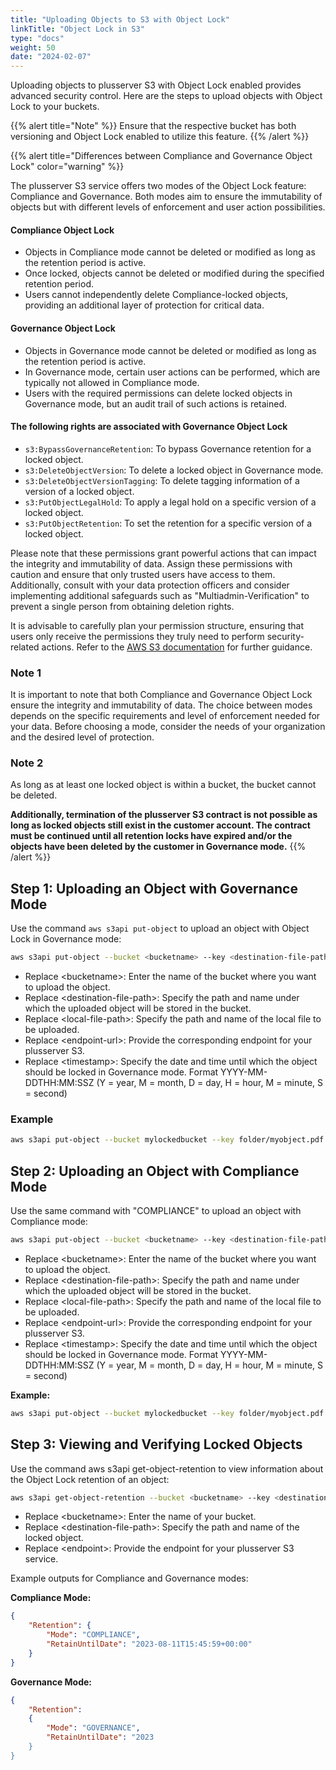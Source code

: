 ```yaml
---
title: "Uploading Objects to S3 with Object Lock"
linkTitle: "Object Lock in S3"
type: "docs"
weight: 50
date: "2024-02-07"
---
```


Uploading objects to plusserver S3 with Object Lock enabled provides advanced security control. Here are the steps to upload objects with Object Lock to your buckets.

{{% alert title="Note" %}}
Ensure that the respective bucket has both versioning and Object Lock enabled to utilize this feature.
{{% /alert %}}

{{% alert title="Differences between Compliance and Governance Object Lock" color="warning" %}}

The plusserver S3 service offers two modes of the Object Lock feature: Compliance and Governance. Both modes aim to ensure the immutability of objects but with different levels of enforcement and user action possibilities.

#### Compliance Object Lock

-   Objects in Compliance mode cannot be deleted or modified as long as the retention period is active.
-   Once locked, objects cannot be deleted or modified during the specified retention period.
-   Users cannot independently delete Compliance-locked objects, providing an additional layer of protection for critical data.

#### Governance Object Lock

-   Objects in Governance mode cannot be deleted or modified as long as the retention period is active.
-   In Governance mode, certain user actions can be performed, which are typically not allowed in Compliance mode.
-   Users with the required permissions can delete locked objects in Governance mode, but an audit trail of such actions is retained.

#### The following rights are associated with Governance Object Lock

-   `s3:BypassGovernanceRetention`: To bypass Governance retention for a locked object.
-   `s3:DeleteObjectVersion`: To delete a locked object in Governance mode.
-   `s3:DeleteObjectVersionTagging`: To delete tagging information of a version of a locked object.
-   `s3:PutObjectLegalHold`: To apply a legal hold on a specific version of a locked object.
-   `s3:PutObjectRetention`: To set the retention for a specific version of a locked object.

Please note that these permissions grant powerful actions that can impact the integrity and immutability of data. Assign these permissions with caution and ensure that only trusted users have access to them. Additionally, consult with your data protection officers and consider implementing additional safeguards such as "Multiadmin-Verification" to prevent a single person from obtaining deletion rights.

It is advisable to carefully plan your permission structure, ensuring that users only receive the permissions they truly need to perform security-related actions. Refer to the [AWS S3 documentation](https://docs.aws.amazon.com/s3/) for further guidance.

### Note 1

It is important to note that both Compliance and Governance Object Lock ensure the integrity and immutability of data. The choice between modes depends on the specific requirements and level of enforcement needed for your data. Before choosing a mode, consider the needs of your organization and the desired level of protection.

### Note 2

As long as at least one locked object is within a bucket, the bucket cannot be deleted.

**Additionally, termination of the plusserver S3 contract is not possible as long as locked objects still exist in the customer account. The contract must be continued until all retention locks have expired and/or the objects have been deleted by the customer in Governance mode.**
{{% /alert %}}

## Step 1: Uploading an Object with Governance Mode

Use the command `aws s3api put-object` to upload an object with Object Lock in Governance mode:

```bash
aws s3api put-object --bucket <bucketname> --key <destination-file-path> --body <local-file-path> --endpoint-url=https://<endpoint-url> --object-lock-mode GOVERNANCE --object-lock-retain-until-date <timestamp>
```

-   Replace \<bucketname>: Enter the name of the bucket where you want to upload the object.
-   Replace \<destination-file-path>: Specify the path and name under which the uploaded object will be stored in the bucket.
-   Replace \<local-file-path>: Specify the path and name of the local file to be uploaded.
-   Replace \<endpoint-url>: Provide the corresponding endpoint for your plusserver S3.
-   Replace \<timestamp>: Specify the date and time until which the object should be locked in Governance mode. Format YYYY-MM-DDTHH:MM:SSZ (Y = year, M = month, D = day, H = hour, M = minute, S = second)

### Example

```bash
aws s3api put-object --bucket mylockedbucket --key folder/myobject.pdf --body /path/to/myobject.pdf --endpoint-url=https://s3.de-west-1.psmanaged.com --object-lock-mode GOVERNANCE --object-lock-retain-until-date "2023-08-11T14:35:59Z"
```

## Step 2: Uploading an Object with Compliance Mode

Use the same command with "COMPLIANCE" to upload an object with Compliance mode:

```bash
aws s3api put-object --bucket <bucketname> --key <destination-file-path> --body <local-file-path> --endpoint-url=https://<endpoint-url> --object-lock-mode COMPLIANCE --object-lock-retain-until-date <timestamp>
```

-   Replace \<bucketname>: Enter the name of the bucket where you want to upload the object.
-   Replace \<destination-file-path>: Specify the path and name under which the uploaded object will be stored in the bucket.
-   Replace \<local-file-path>: Specify the path and name of the local file to be uploaded.
-   Replace \<endpoint-url>: Provide the corresponding endpoint for your plusserver S3.
-   Replace \<timestamp>: Specify the date and time until which the object should be locked in Governance mode. Format YYYY-MM-DDTHH:MM:SSZ (Y = year, M = month, D = day, H = hour, M = minute, S = second)

**Example:**

```bash
aws s3api put-object --bucket mylockedbucket --key folder/myobject.pdf --body /path/to/myobject.pdf --endpoint-url=https://s3.de-west-1.psmanaged.com --object-lock-mode COMPLIANCE --object-lock-retain-until-date "2023-08-11T14:35:59Z"
```

## Step 3: Viewing and Verifying Locked Objects

Use the command aws s3api get-object-retention to view information about the Object Lock retention of an object:

```bash
aws s3api get-object-retention --bucket <bucketname> --key <destination-file-path> --endpoint-url=https://<endpoint>
```

-   Replace \<bucketname>: Enter the name of your bucket.
-   Replace \<destination-file-path>: Specify the path and name of the locked object.
-   Replace \<endpoint>: Provide the endpoint for your plusserver S3 service.

Example outputs for Compliance and Governance modes:

**Compliance Mode:**

```json
{
    "Retention": {
        "Mode": "COMPLIANCE",
        "RetainUntilDate": "2023-08-11T15:45:59+00:00"
    }
}
```

**Governance Mode:**

```json
{
    "Retention":
    {
        "Mode": "GOVERNANCE",
        "RetainUntilDate": "2023
    }
}
```
